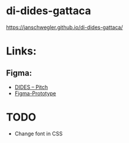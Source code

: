 # di-dides-gattaca

https://janschwegler.github.io/di-dides-gattaca/

# Links:

## Figma:

- [DIDES – Pitch](https://www.figma.com/board/vFvGVkjqs6UG2wieWeTA9m/dides-pitch?node-id=0%3A1&t=bIZRLo9hJcJeHril-1)
- [Figma-Prototype](https://www.figma.com/design/cfJR0M7uPohjy7a7qcj5HI/Working-Title-%E2%80%93-GeneAccess?node-id=0%3A1&t=k7NOWHJCeEeLb1Gi-1)

# TODO

- Change font in CSS
